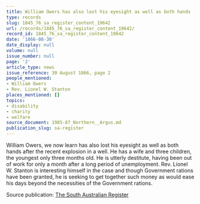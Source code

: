 ```yaml
---
title: William Owers has also lost his eyesight as well as both hands
type: records
slug: 1845_76_sa_register_content_19642
url: /records/1845_76_sa_register_content_19642/
record_id: 1845_76_sa_register_content_19642
date: '1866-08-30'
date_display: null
volume: null
issue_number: null
page: '2'
article_type: news
issue_reference: 30 August 1866, page 2
people_mentioned:
- William Owers
- Rev. Lionel W. Stanton
places_mentioned: []
topics:
- disability
- charity
- welfare
source_document: 1985-87_Northern__Argus.md
publication_slug: sa-register
---
```


William Owers, we now learn has also lost his eyesight as well as both hands after the recent explosion in a well.  He has a wife and three children, the youngest only three months old.  He is utterly destitute, having been out of work for only a month after a long period of unemployment.  Rev. Lionel W. Stanton is interesting himself in the case and though Government rations have been granted, he is seeking to get together such money as would ease his days beyond the necessities of the Government rations.

Source publication: [The South Australian Register](/publications/sa-register/)
